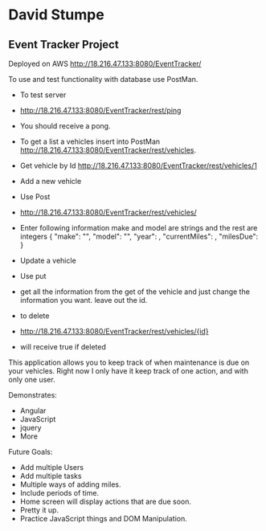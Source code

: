 # David Stumpe
## Event Tracker Project

Deployed on AWS http://18.216.47.133:8080/EventTracker/

To use and test functionality with database use PostMan.

* To test server
* http://18.216.47.133:8080/EventTracker/rest/ping
* You should receive a pong.

* To get a list a vehicles insert into PostMan http://18.216.47.133:8080/EventTracker/rest/vehicles.

* Get vehicle by Id
http://18.216.47.133:8080/EventTracker/rest/vehicles/1

* Add a new vehicle
* Use Post
* http://18.216.47.133:8080/EventTracker/rest/vehicles/
* Enter following information make and model are strings and the rest are integers
    {
        "make": "",
        "model": "",
        "year": ,
        "currentMiles": ,
        "milesDue":
    }

* Update a vehicle
* Use put
* get all the information from the get of the vehicle and just change the information you want. leave out the id.

* to delete
* http://18.216.47.133:8080/EventTracker/rest/vehicles/{id}
* will receive true if deleted

This application allows you to keep track of when maintenance is due on your vehicles. Right now I only have it keep track of one action, and with only one user.

Demonstrates:
- Angular
- JavaScript
- jquery
- More


Future Goals:
- Add multiple Users
- Add multiple tasks
- Multiple ways of adding miles.
- Include periods of time.
- Home screen will display actions that are due soon.
- Pretty it up.
- Practice JavaScript things and DOM Manipulation.
